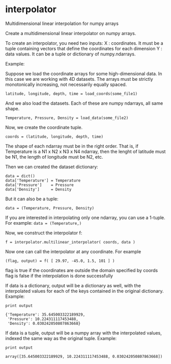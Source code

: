 interpolator
============

Multidimensional linear interpolation for numpy arrays


Create a multidimensional linear interpolator on numpy arrays.

To create an interpolator, you need two inputs:
X : coordinates. It must be a tuple containing vectors that define the coordinates for each dimension
Y : data values. It can be a tuple or dictionary of numpy.ndarrays.

Example:

Suppose we load the coordinate arrays for some high-dimensional data. In this case we are working with 4D datasets. The arrays must be strictly monotonically increasing, not necessarily equally spaced.

```
latitude, longitude, depth, time = load_coords(some_file1) 
```

And we also load the datasets. Each of these are numpy ndarrays, all same shape.

```
Temperature, Pressure, Density = load_data(some_file2)
```

Now, we create the coordinate tuple.

```
coords = (latitude, longitude, depth, time)
```

The shape of each ndarray must be in the right order. That is, if Temperature is a N1 x N2 x N3 x N4 ndarray, then the lenght of latitude must be N1, the length of longitude must be N2, etc.

Then we can created the dataset dictionary:

```
data = dict()
data['Temperature'] = Temperature
data['Pressure']    = Pressure
data['Density']     = Density
```

But it can also be a tuple:

```
data = (Temperature, Pressure, Density)
```

If you are interested in interpolating only one ndarray, you can use a 1-tuple. For example: ```data = (Temperature,)```

Now, we construct the interpolator f:

```
f = interpolator.multilinear_interpolator( coords, data )
```

Now one can call the interpolator at any coordinate. For example

```
(flag, output) = f( [ 29.97, -45.0, 1.5, 101 ] )
```

flag is true if the coordinates are outside the domain specified by coords
flag is false if the interpolation is done successfully

If data is a dictionary, output will be a dictionary as well, with the interpolated values for each
of the keys contained in the original dictionary. Example:

```
print output

{'Temperature': 35.645003322189929,
 'Pressure': 10.224311117453488,
 'Density': 0.030242050807863668}
```

If data is a tuple, output will be a numpy array with the interpolated values,
indexed the same way as the original tuple. Example:

```
print output

array([35.645003322189929, 10.224311117453488, 0.030242050807863668])
```


